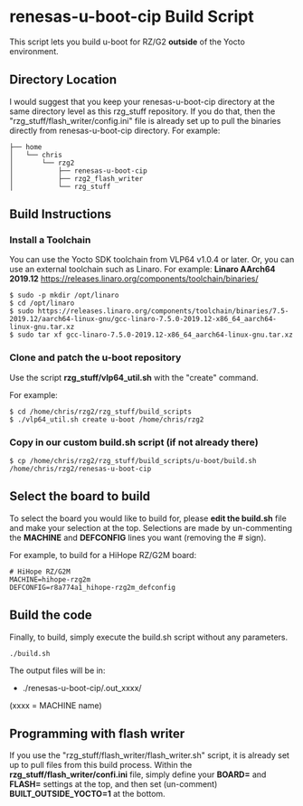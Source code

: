 # renesas-u-boot-cip Build Script

This script lets you build u-boot for RZ/G2 **outside** of the Yocto environment.

## Directory Location

I would suggest that you keep your renesas-u-boot-cip directory at the same directory level as this rzg_stuff repository. If you do that, then the "rzg_stuff/flash_writer/config.ini" file is already set up to pull the binaries directly from renesas-u-boot-cip directory.
For example:
```
├── home
│   └── chris
│       └── rzg2
│           ├── renesas-u-boot-cip
│           ├── rzg2_flash_writer
│           └── rzg_stuff

```

## Build Instructions

### Install a Toolchain
You can use the Yocto SDK toolchain from VLP64 v1.0.4 or later.
Or, you can use an external toolchain such as Linaro.
For example:
    **Linaro AArch64 2019.12**
     https://releases.linaro.org/components/toolchain/binaries/
```
$ sudo -p mkdir /opt/linaro
$ cd /opt/linaro
$ sudo https://releases.linaro.org/components/toolchain/binaries/7.5-2019.12/aarch64-linux-gnu/gcc-linaro-7.5.0-2019.12-x86_64_aarch64-linux-gnu.tar.xz
$ sudo tar xf gcc-linaro-7.5.0-2019.12-x86_64_aarch64-linux-gnu.tar.xz
```

### Clone and patch the u-boot repository
Use the script **rzg_stuff/vlp64_util.sh** with the "create" command.

For example:
```
$ cd /home/chris/rzg2/rzg_stuff/build_scripts
$ ./vlp64_util.sh create u-boot /home/chris/rzg2
```
### Copy in our custom build.sh script (if not already there)
```
$ cp /home/chris/rzg2/rzg_stuff/build_scripts/u-boot/build.sh  /home/chris/rzg2/renesas-u-boot-cip
```


## Select the board to build
To select the board you would like to build for, please **edit the build.sh** file and make your selection at the top. Selections are made by un-commenting the **MACHINE** and **DEFCONFIG** lines you want (removing the # sign).

For example, to build for a HiHope RZ/G2M board:
```
# HiHope RZ/G2M
MACHINE=hihope-rzg2m
DEFCONFIG=r8a774a1_hihope-rzg2m_defconfig
```

## Build the code
Finally, to build, simply execute the build.sh script without any parameters.
```
./build.sh
```
The output files will be in:
 * ./renesas-u-boot-cip/.out_xxxx/

(xxxx = MACHINE name)


## Programming with flash writer
If you use the "rzg_stuff/flash_writer/flash_writer.sh" script,  it is already set up to pull files from this build process.
Within the **rzg_stuff/flash_writer/confi.ini** file, simply define your **BOARD=** and **FLASH=** settings at the top, and then set (un-comment) **BUILT_OUTSIDE_YOCTO=1** at the bottom.

